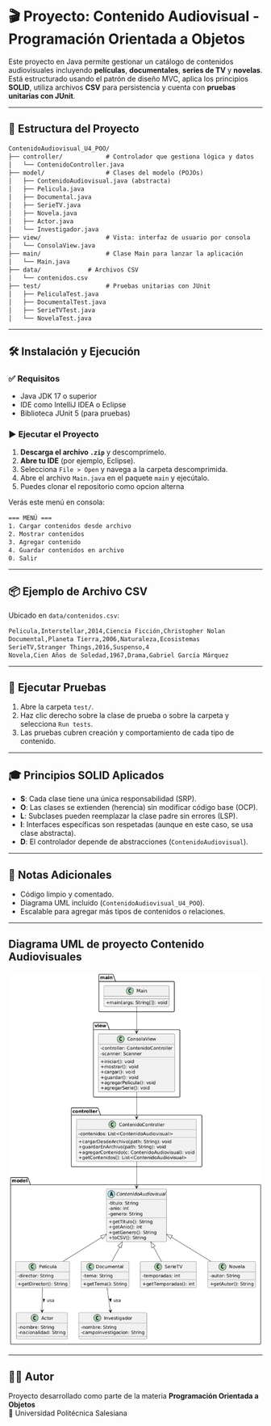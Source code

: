 # 🎬 Proyecto: Contenido Audiovisual - Programación Orientada a Objetos

Este proyecto en Java permite gestionar un catálogo de contenidos audiovisuales incluyendo **películas**, **documentales**, **series de TV** y **novelas**. Está estructurado usando el patrón de diseño MVC, aplica los principios **SOLID**, utiliza archivos **CSV** para persistencia y cuenta con **pruebas unitarias con JUnit**.

---

## 📁 Estructura del Proyecto

```
ContenidoAudiovisual_U4_POO/
├── controller/            # Controlador que gestiona lógica y datos
│   └── ContenidoController.java
├── model/                 # Clases del modelo (POJOs)
│   ├── ContenidoAudiovisual.java (abstracta)
│   ├── Pelicula.java
│   ├── Documental.java
│   ├── SerieTV.java
│   ├── Novela.java
│   ├── Actor.java
│   └── Investigador.java
├── view/                  # Vista: interfaz de usuario por consola
│   └── ConsolaView.java
├── main/                  # Clase Main para lanzar la aplicación
│   └── Main.java
├── data/             # Archivos CSV
│   └── contenidos.csv
├── test/                  # Pruebas unitarias con JUnit
│   ├── PeliculaTest.java
│   ├── DocumentalTest.java
│   ├── SerieTVTest.java
│   └── NovelaTest.java
```

---

## 🛠️ Instalación y Ejecución

### ✅ Requisitos

- Java JDK 17 o superior
- IDE como IntelliJ IDEA o Eclipse
- Biblioteca JUnit 5 (para pruebas)

### ▶️ Ejecutar el Proyecto

1. **Descarga el archivo `.zip`** y descomprímelo.
2. **Abre tu IDE** (por ejemplo, Eclipse).
3. Selecciona `File > Open` y navega a la carpeta descomprimida.
4. Abre el archivo `Main.java` en el paquete `main` y ejecútalo.
5. Puedes clonar el repositorio como opcion alterna 

Verás este menú en consola:

```
=== MENÚ ===
1. Cargar contenidos desde archivo
2. Mostrar contenidos
3. Agregar contenido
4. Guardar contenidos en archivo
0. Salir
```

---

## 📦 Ejemplo de Archivo CSV

Ubicado en `data/contenidos.csv`:

```csv
Pelicula,Interstellar,2014,Ciencia Ficción,Christopher Nolan
Documental,Planeta Tierra,2006,Naturaleza,Ecosistemas
SerieTV,Stranger Things,2016,Suspenso,4
Novela,Cien Años de Soledad,1967,Drama,Gabriel García Márquez
```

---

## 🧪 Ejecutar Pruebas

1. Abre la carpeta `test/`.
2. Haz clic derecho sobre la clase de prueba o sobre la carpeta y selecciona `Run tests`.
3. Las pruebas cubren creación y comportamiento de cada tipo de contenido.

---

## 🎓 Principios SOLID Aplicados

- **S**: Cada clase tiene una única responsabilidad (SRP).
- **O**: Las clases se extienden (herencia) sin modificar código base (OCP).
- **L**: Subclases pueden reemplazar la clase padre sin errores (LSP).
- **I**: Interfaces específicas son respetadas (aunque en este caso, se usa clase abstracta).
- **D**: El controlador depende de abstracciones (`ContenidoAudiovisual`).

---

## 📌 Notas Adicionales

- Código limpio y comentado.
- Diagrama UML incluido (`ContenidoAudiovisual_U4_POO`).
- Escalable para agregar más tipos de contenidos o relaciones.

---

## Diagrama UML de proyecto Contenido Audiovisuales
![Diagrama realizado con PlantUML](https://github.com/jerrybenjawong/Proyecto_U4_POO_Contenidos/blob/b4f5e492defa49f51ee10861ffb0e231d0f53a0c/Diagrama%20UML%20ContenidosAudiovisuales_U4_POO.png)

---

## 👨‍💻 Autor

Proyecto desarrollado como parte de la materia **Programación Orientada a Objetos**  
📍 Universidad Politécnica Salesiana
